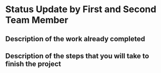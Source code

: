 # Status Update by First and Second Team Member

## Description of the work already completed

## Description of the steps that you will take to finish the project
